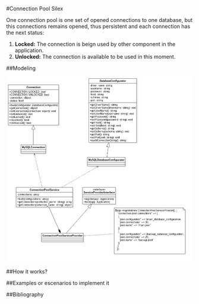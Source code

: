 #Connection Pool Silex

One connection pool is one set of opened connections to one database, but this connections remains opened, thus persistent and each connection has the next status:

1. **Locked:** The connection is beign used by other component in the application.
2. **Unlocked:** The connection is available to be used in this moment.

##Modeling

![uml class diagram](https://raw.githubusercontent.com/captaincode0/connection-pool-silex/master/diagram.jpg)

##How it works?

##Examples or escenarios to implement it

##Bibliography


